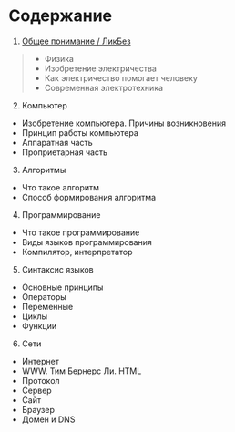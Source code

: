 # Содержание


1. [Общее понимание / ЛикБез](https://github.com/exc777/lessons/1.md)
  > * Физика
  > * Изобретение электричества
  > * Как электричество помогает человеку
  > * Современная электротехника
2. Компьютер
  * Изобретение компьютера. Причины возникновения
  * Принцип работы компьютера
  * Аппаратная часть
  * Проприетарная часть
3. Алгоритмы
  * Что такое алгоритм
  * Способ формирования алгоритма
4. Программирование
  * Что такое программирование
  * Виды языков программирования
  * Компилятор, интерпретатор
5. Синтаксис языков
  * Основные принципы
  * Операторы
  * Переменные
  * Циклы
  * Функции
6. Сети
  * Интернет
  * WWW. Тим Бернерс Ли. HTML
  * Протокол
  * Сервер
  * Сайт
  * Браузер
  * Домен и DNS
